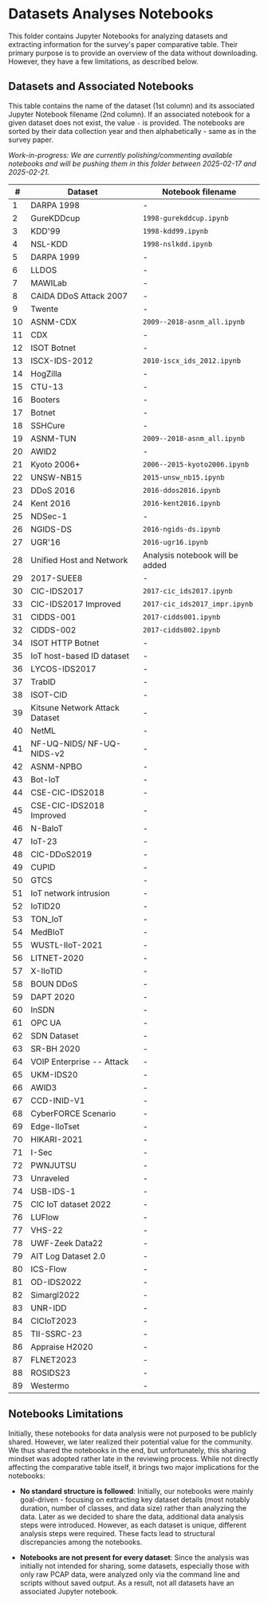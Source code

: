 # Datasets Analyses Notebooks

This folder contains Jupyter Notebooks for analyzing datasets and extracting information for the survey's paper comparative table. Their primary purpose is to provide an overview of the data without downloading. However, they have a few limitations, as described below.

## Datasets and Associated Notebooks

This table contains the name of the dataset (1st column) and its associated Jupyter Notebook filename (2nd column). If an associated notebook for a given dataset does not exist, the value `-` is provided. The notebooks are sorted by their data collection year and then alphabetically - same as in the survey paper.

_Work-in-progress: We are currently polishing/commenting available notebooks and will be pushing them in this folder between 2025-02-17 and 2025-02-21._

| #   | **Dataset**                    | **Notebook filename**            |
| --- | ------------------------------ | -------------------------------- |
| 1   | DARPA 1998                     | - |
| 2   | GureKDDcup                     | `1998-gurekddcup.ipynb` |
| 3   | KDD'99                         | `1998-kdd99.ipynb` |
| 4   | NSL-KDD                        | `1998-nslkdd.ipynb` |
| 5   | DARPA 1999                     | - |
| 6   | LLDOS                          | - |
| 7   | MAWILab                        | - |
| 8   | CAIDA DDoS Attack 2007         | - |
| 9   | Twente                         | - |
| 10  | ASNM-CDX                       | `2009--2018-asnm_all.ipynb` |
| 11  | CDX                            | - |
| 12  | ISOT Botnet                    | - |
| 13  | ISCX-IDS-2012                  | `2010-iscx_ids_2012.ipynb` |
| 14  | HogZilla                       | - |
| 15  | CTU-13                         | - |
| 16  | Booters                        | - |
| 17  | Botnet                         | - |
| 18  | SSHCure                        | - |
| 19  | ASNM-TUN                       | `2009--2018-asnm_all.ipynb` |
| 20  | AWID2                          | - |
| 21  | Kyoto 2006+                    | `2006--2015-kyoto2006.ipynb` |
| 22  | UNSW-NB15                      | `2015-unsw_nb15.ipynb` |
| 23  | DDoS 2016                      | `2016-ddos2016.ipynb` |
| 24  | Kent 2016                      | `2016-kent2016.ipynb` |
| 25  | NDSec-1                        | - |
| 26  | NGIDS-DS                       | `2016-ngids-ds.ipynb` |
| 27  | UGR'16                         | `2016-ugr16.ipynb` |
| 28  | Unified Host and Network       | Analysis notebook will be added |
| 29  | 2017-SUEE8                     | - |
| 30  | CIC-IDS2017                    | `2017-cic_ids2017.ipynb` |
| 33  | CIC-IDS2017 Improved           | `2017-cic_ids2017_impr.ipynb` |
| 31  | CIDDS-001                      | `2017-cidds001.ipynb` |
| 32  | CIDDS-002                      | `2017-cidds002.ipynb` |
| 34  | ISOT HTTP Botnet               | - |
| 35  | IoT host-based ID dataset      | - |
| 36  | LYCOS-IDS2017                  | - |
| 37  | TrabID                         | - |
| 38  | ISOT-CID                       | - |
| 39  | Kitsune Network Attack Dataset | - |
| 40  | NetML                          | - |
| 41  | NF-UQ-NIDS/ NF-UQ-NIDS-v2      | - |
| 42  | ASNM-NPBO                      | - |
| 43  | Bot-IoT                        | - |
| 44  | CSE-CIC-IDS2018                | - |
| 45  | CSE-CIC-IDS2018 Improved       | - |
| 46  | N-BaIoT                        | - |
| 47  | IoT-23                         | - |
| 48  | CIC-DDoS2019                   | - |
| 49  | CUPID                          | - |
| 50  | GTCS                           | - |
| 51  | IoT network intrusion          | - |
| 52  | IoTID20                        | - |
| 53  | TON_IoT                        | - |
| 54  | MedBIoT                        | - |
| 55  | WUSTL-IIoT-2021                | - |
| 56  | LITNET-2020                    | - |
| 57  | X-IIoTID                       | - |
| 58  | BOUN DDoS                      | - |
| 59  | DAPT 2020                      | - |
| 60  | InSDN                          | - |
| 61  | OPC UA                         | - |
| 62  | SDN Dataset                    | - |
| 63  | SR-BH 2020                     | - |
| 64  | VOIP Enterprise -- Attack      | - |
| 65  | UKM-IDS20                      | - |
| 66  | AWID3                          | - |
| 67  | CCD-INID-V1                    | - |
| 68  | CyberFORCE Scenario            | - |
| 69  | Edge-IIoTset                   | - |
| 70  | HIKARI-2021                    | - |
| 71  | I-Sec                          | - |
| 72  | PWNJUTSU                       | - |
| 73  | Unraveled                      | - |
| 74  | USB-IDS-1                      | - |
| 75  | CIC IoT dataset 2022           | - |
| 76  | LUFlow                         | - |
| 77  | VHS-22                         | - |
| 78  | UWF-Zeek Data22                | - |
| 79  | AIT Log Dataset 2.0            | - |
| 80  | ICS-Flow                       | - |
| 81  | OD-IDS2022                     | - |
| 82  | Simargl2022                    | - |
| 83  | UNR-IDD                        | - |
| 84  | CICIoT2023                     | - |
| 85  | TII-SSRC-23                    | - |
| 86  | Appraise H2020                 | - |
| 87  | FLNET2023                      | - |
| 88  | ROSIDS23                       | - |
| 89  | Westermo                       | - |

## Notebooks Limitations

Initially, these notebooks for data analysis were not purposed to be publicly shared. However, we later realized their potential value for the community. We thus shared the notebooks in the end, but unfortunately, this sharing mindset was adopted rather late in the reviewing process. While not directly affecting the comparative table itself, it brings two major implications for the notebooks:

* **No standard structure is followed**: Initially, our notebooks were mainly goal-driven - focusing on extracting key dataset details (most notably duration, number of classes, and data size) rather than analyzing the data. Later as we decided to share the data, additional data analysis steps were introduced. However, as each dataset is unique, different analysis steps were required. These facts lead to structural discrepancies among the notebooks.

* **Notebooks are not present for every dataset**: Since the analysis was initially not intended for sharing, some datasets, especially those with only raw PCAP data, were analyzed only via the command line and scripts without saved output. As a result, not all datasets have an associated Jupyter notebook.
